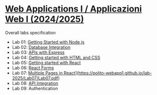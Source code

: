 # [Web Applications I / Applicazioni Web I (2024/2025)](https://github.com/polito-webapp1)

Overall labs specification

- Lab 01: [Getting Started with Node.js](https://polito-webapp1.github.io/lab-2025/Lab01/Lab01.pdf)
- Lab 02: [Database Integration](https://polito-webapp1.github.io/lab-2025/Lab02/Lab02.pdf)
- Lab 03: [APIs with Express](https://polito-webapp1.github.io/lab-2025/Lab03/Lab03.pdf)
- Lab 04: [Getting started with HTML and CSS](https://polito-webapp1.github.io/lab-2025/Lab04/Lab04.pdf)
- Lab 05: [Getting started with React](https://polito-webapp1.github.io/lab-2025/Lab05/Lab05.pdf)
- Lab 06: [React Forms](https://polito-webapp1.github.io/lab-2025/Lab06/Lab06.pdf)
- Lab 07: [Multiple Pages in React](https://polito-webapp1.github.io/lab-2025/Lab07/Lab07.pdf)](https://polito-webapp1.github.io/lab-2025/Lab07/Lab07.pdf)
- Lab 08: [API Integration](https://polito-webapp1.github.io/lab-2025/Lab08/Lab08.pdf)
- Lab 09: Authentication
